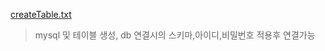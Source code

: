 [createTable.txt](https://github.com/projectSibar/Going-Viral/files/6910517/createTable.txt)
> mysql 및 테이블 생성, db 연결시의 스키마,아이디,비밀번호 적용후 연결가능
